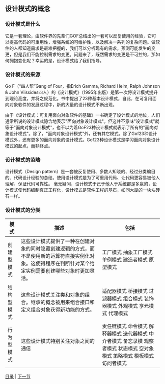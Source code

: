 ## 设计模式的概念
### 设计模式是什么
它是一套理论，由软件界的先辈们GOF总结出的一套可以反复使用的经验，它可以提高代码的可重用性，增强系统的可维护性，以及解决一系列的复杂问题。做软件的人都知道需求是最难把握的，我们可以分析现有的需求，预测可能发生的变更，但是我们不能控制需求的变更。问题来了，既然需求的变更是不可控的，那如何拥抱变化呢？幸运的是，设计模式给了我们指导。

### 设计模式的来源
Go F（“四人帮”Gang of Four，指Erich Gamma, Richard Helm, Ralph Johnson & John Vlissides四人）的《设计模式》（1995年出版）是第一次将设计模式提升到理论高度，并将之规范化。书中提出了23种基本设计模式，自此，在可复用面向对象软件的发展过程中，新的大量的设计模式不断出现。

由于《设计模式：可复用面向对象软件的基础》一书确定了设计模式的地位，人们通常所说的设计模式隐含地表示"面向对象设计模式"。但这并不意味"设计模式"就等于"面向对象设计模式"，也不以为着GoF23种设计模式就表示了所有的"面向对象设计模式"。除了，"面向对象设计模式"外，还有其它模式。除了Gof23种设计模式外，还有更多的面向对象的设计模式。Gof23种设计模式是学习面向对象设计模式的起点，而非终点。 

### 设计模式的范畴

设计模式（Design pattern）是一套被反复使用、多数人知晓的、经过分类编目的、代码设计经验的总结。使用设计模式是为了可重用代码、让代码更容易被他人理解、保证代码可靠性。 毫无疑问，设计模式于己于他人于系统都是多赢的，设计模式使代码编制真正工程化，设计模式是软件工程的基石，如同大厦的一块块砖石一样。

### 设计模式的分类
| 模式  | 描述  | 包括  |
| ------------ | ------------ | ------------ |
| 创建型模式  | 这些设计模式提供了一种在创建对象的同时隐藏创建逻辑的方式，而不是使用新的运算符直接实例化对象。这使得程序在判断针对某个给定实例需要创建哪些对象时更加灵活。  | 工厂模式 抽象工厂模式 单例模式 建造者模式 原型模式 |
| 结构型模式  | 这些设计模式关注类和对象的组合。继承的概念被用来组合接口和定义组合对象获得新功能的方式。| 适配器模式 桥接模式 过滤器模式 组合模式 装饰器模式 外观模式 享元模式 代理模式 |
|行为型模式|这些设计模式特别关注对象之间的通信| 责任链模式 命令模式 解释器模式 迭代器模式 中介者模式 备忘录模 观察者模式 状态模式 空对象模式 策略模式 模板模式 访问者模式|

[目录](README.md) | [下一节](单一职责原则.md)
